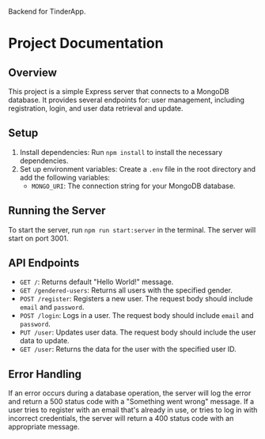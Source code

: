 Backend for TinderApp.

# Project Documentation

## Overview

This project is a simple Express server that connects to a MongoDB database.
It provides several endpoints for: 
user management, including registration, login, and user data retrieval and update.

## Setup

1. Install dependencies: Run `npm install` to install the necessary dependencies.
2. Set up environment variables: Create a `.env` file in the root directory and add the following variables:
   - `MONGO_URI`: The connection string for your MongoDB database.

## Running the Server

To start the server, run `npm run start:server` in the terminal. The server will start on port 3001.

## API Endpoints

- `GET /`: Returns default "Hello World!" message.
- `GET /gendered-users`: Returns all users with the specified gender.
- `POST /register`: Registers a new user. The request body should include `email` and `password`.
- `POST /login`: Logs in a user. The request body should include `email` and `password`.
- `PUT /user`: Updates user data. The request body should include the user data to update.
- `GET /user`: Returns the data for the user with the specified user ID.

## Error Handling

If an error occurs during a database operation, the server will log the error
and return a 500 status code with a "Something went wrong" message.
If a user tries to register with an email that's already in use, or tries to log in with incorrect credentials,
the server will return a 400 status code with an appropriate message.
